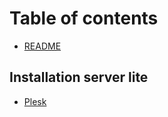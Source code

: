 # Table of contents

* [README](README.md)

## Installation server lite

* [Plesk](installation-server-lite/plesk.md)

